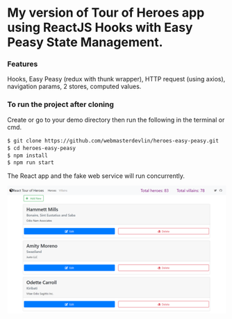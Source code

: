 # My version of Tour of Heroes app using ReactJS Hooks with Easy Peasy State Management.

### Features
Hooks, Easy Peasy (redux with thunk wrapper), HTTP request (using axios), navigation params, 2 stores, computed values.

### To run the project after cloning

Create or go to your demo directory then run the following in the terminal or cmd.

```sh
$ git clone https://github.com/webmasterdevlin/heroes-easy-peasy.git
$ cd heroes-easy-peasy
$ npm install
$ npm run start
```

The React app and the fake web service will run concurrently.

![screenshot](./screenshot-reactjs.png)
